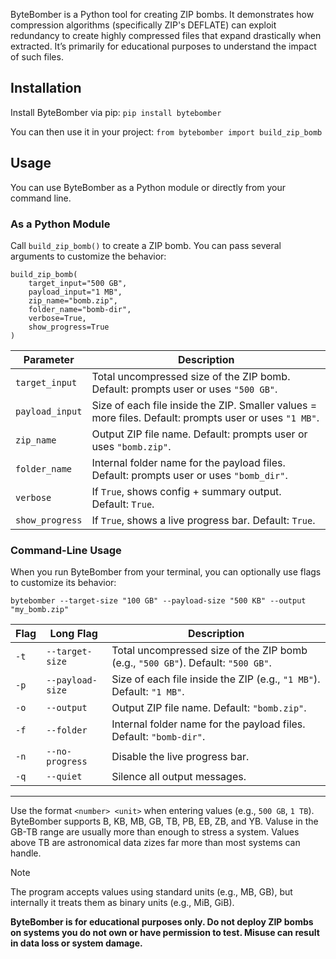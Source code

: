 ByteBomber is a Python tool for creating ZIP bombs. It demonstrates how compression algorithms (specifically ZIP's DEFLATE) can exploit redundancy to create highly compressed files that expand drastically when extracted. It’s primarily for educational purposes to understand the impact of such files.

## Installation

Install ByteBomber via pip: `pip install bytebomber`

You can then use it in your project: `from bytebomber import build_zip_bomb`

## Usage

You can use ByteBomber as a Python module or directly from your command line.

### As a Python Module

Call `build_zip_bomb()` to create a ZIP bomb. You can pass several arguments to customize the behavior:

```
build_zip_bomb(
    target_input="500 GB",
    payload_input="1 MB",
    zip_name="bomb.zip",
    folder_name="bomb-dir",
    verbose=True,
    show_progress=True
)
```

| **Parameter** | Description |
|----------------| ----------------------------------------------------------------------------------|
| `target_input` | Total uncompressed size of the ZIP bomb. Default: prompts user or uses `"500 GB"`. |
| `payload_input` | Size of each file inside the ZIP. Smaller values = more files. Default: prompts user or uses `"1 MB"`. |
| `zip_name` | Output ZIP file name. Default: prompts user or uses `"bomb.zip"`. |
| `folder_name` | Internal folder name for the payload files. Default: prompts user or uses `"bomb_dir"`. |
| `verbose` | If `True`, shows config + summary output. Default: `True`. |
| `show_progress` | If `True`, shows a live progress bar. Default: `True`. |

### Command-Line Usage

When you run ByteBomber from your terminal, you can optionally use flags to customize its behavior:

```
bytebomber --target-size "100 GB" --payload-size "500 KB" --output "my_bomb.zip"
```

| **Flag** | **Long Flag** | Description |
|----------|---------------|--------------------------------------------------------------------|
| `-t`     | `--target-size` | Total uncompressed size of the ZIP bomb (e.g., `"500 GB"`). Default: `"500 GB"`. |
| `-p`     | `--payload-size` | Size of each file inside the ZIP (e.g., `"1 MB"`). Default: `"1 MB"`. |
| `-o`     | `--output`    | Output ZIP file name. Default: `"bomb.zip"`.                         |
| `-f`     | `--folder`    | Internal folder name for the payload files. Default: `"bomb-dir"`.   |
| `-n`     | `--no-progress` | Disable the live progress bar.                                     |
| `-q`     | `--quiet`     | Silence all output messages. |

---

Use the format `<number> <unit>` when entering values (e.g., `500 GB`, `1 TB`). ByteBomber supports B, KB, MB, GB, TB, PB, EB, ZB, and YB. Valuse in the GB-TB range are usually more than enough to stress a system. Values above TB are astronomical data zizes far more than most systems can handle.

> [!NOTE]
> The program accepts values using standard units (e.g., MB, GB), but internally it treats them as binary units (e.g., MiB, GiB).

**ByteBomber is for educational purposes only. Do not deploy ZIP bombs on systems you do not own or have permission to test. Misuse can result in data loss or system damage.**
